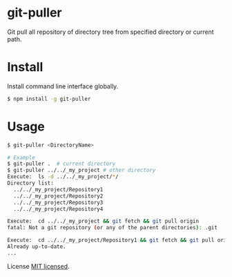 # git-puller
Git pull all repository of directory tree from specified directory or current path.

# Install

Install command line interface globally.

```sh
$ npm install -g git-puller
```

# Usage

```sh
$ git-puller <DirectoryName>

# Example
$ git-puller .  # current directory
$ git-puller ../../_my_project # other directory
Execute:  ls -d ../../_my_project/*/
Directory list:
  ../../_my_project/Repository1
  ../../_my_project/Repository2
  ../../_my_project/Repository3
  ../../_my_project/Repository4

Execute:  cd ../../_my_project && git fetch && git pull origin
fatal: Not a git repository (or any of the parent directories): .git

Execute:  cd ../../_my_project/Repository1 && git fetch && git pull origin
Already up-to-date.
...
```

License
[MIT licensed](./LICENSE).
